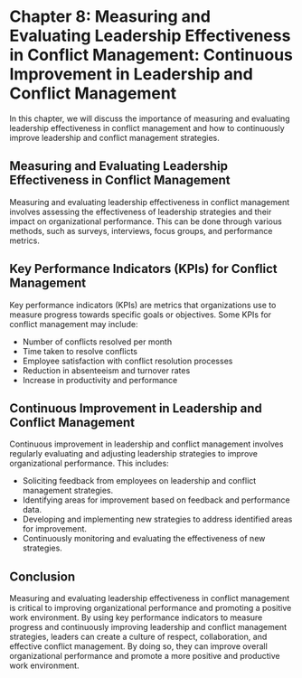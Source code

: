 Chapter 8: Measuring and Evaluating Leadership Effectiveness in Conflict Management: Continuous Improvement in Leadership and Conflict Management
=================================================================================================================================================

In this chapter, we will discuss the importance of measuring and evaluating leadership effectiveness in conflict management and how to continuously improve leadership and conflict management strategies.

Measuring and Evaluating Leadership Effectiveness in Conflict Management
------------------------------------------------------------------------

Measuring and evaluating leadership effectiveness in conflict management involves assessing the effectiveness of leadership strategies and their impact on organizational performance. This can be done through various methods, such as surveys, interviews, focus groups, and performance metrics.

Key Performance Indicators (KPIs) for Conflict Management
---------------------------------------------------------

Key performance indicators (KPIs) are metrics that organizations use to measure progress towards specific goals or objectives. Some KPIs for conflict management may include:

* Number of conflicts resolved per month
* Time taken to resolve conflicts
* Employee satisfaction with conflict resolution processes
* Reduction in absenteeism and turnover rates
* Increase in productivity and performance

Continuous Improvement in Leadership and Conflict Management
------------------------------------------------------------

Continuous improvement in leadership and conflict management involves regularly evaluating and adjusting leadership strategies to improve organizational performance. This includes:

* Soliciting feedback from employees on leadership and conflict management strategies.
* Identifying areas for improvement based on feedback and performance data.
* Developing and implementing new strategies to address identified areas for improvement.
* Continuously monitoring and evaluating the effectiveness of new strategies.

Conclusion
----------

Measuring and evaluating leadership effectiveness in conflict management is critical to improving organizational performance and promoting a positive work environment. By using key performance indicators to measure progress and continuously improving leadership and conflict management strategies, leaders can create a culture of respect, collaboration, and effective conflict management. By doing so, they can improve overall organizational performance and promote a more positive and productive work environment.
